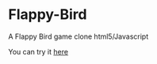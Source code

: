 # Flappy-Bird
A Flappy Bird game clone html5/Javascript

You can try it [here](https://nebumix.github.io/Flappy-Bird/)
